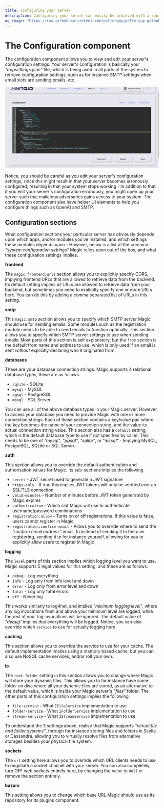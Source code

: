 ```yaml
---
title: Configuring your server
description: Configuring your server can easily be achieved with a root user using the configuration component in Magic. Configuration settings are immediately applied, and changes your server's behaviour instantly.
og_image: "https://raw.githubusercontent.com/polterguy/polterguy.github.io/master/images/config-component.jpg"
---
```


# The Configuration component

The configuration component allows you to view and edit your server's configuration settings. Your server's configuration
is basically your _"appsettings.json"_ file, which is being used in all parts of the system to
retrieve configuration settings, such as for instance SMTP settings when email slots are sending emails, etc.

![Configuring Magic](https://raw.githubusercontent.com/polterguy/polterguy.github.io/master/images/config-component.jpg)

Notice, you should be careful as you edit your server's configuration settings, since this might
result in that your server becomes erronously configured, resulting in that your system stops working -
In addition to that if you edit your server's configuration erronously, you might open up your server
such that malicious adversaries gains access to your system. The configuration component also have helper
UI elements to help you configure things such as OpenAI and SMTP.

## Configuration sections

What configuration sections your particular server has obviously depends upon which apps, and/or
modules you've installed, and which settings these modules depends upon - However, below is a
list of the common _"system configuration settings"_ Magic relies upon out of the box, and what
these configuration settings implies.

**frontend**

The `magic:frontend:urls` section allows you to explicitly specify CORS, implying frontend URLs that are
allowed to retrieve data from the backend. Its default setting implies _all_ URLs are allowed to retrieve
data from your backend, but sometimes you need to explicitly specify one or more URLs here. You can do this
by adding a comma separated list of URLs in this setting.

**smtp**

This `magic:smtp` section allows you to specify which SMTP server Magic should use for sending emails.
Some modules such as the registration module needs to be able to send emails to function optimally.
This section allows you to specify which SMTP server settings to use when sending emails. Most parts of
this section is self explanatory, but the `from` section is the default from name and address to use,
which is only used if an email is sent _without_ explicitly declaring who it originated from.

**databases**

These are your database connection strings. Magic supports 4 relational database types, these are
as follows.

* `sqlite` - SQLite
* `mysql` - MySQL
* `pgsql` - PostgreSQL
* `mssql` - SQL Server

You can use all of the above database types in your Magic server. However, to access your database
you need to provide Magic with one or more connection strings. Each of these section contains
a key/value pair where the key becomes the name of your connection string, and the value its actual
connection string value. This section also has a `default` setting, which is the default database
type to use if not specified by caller. This needs to be one of _"mysql"_, _"pgsql"_, _"sqlite"_, or _"mssql"_ -
Implying MySQL, PostgreSQL, SQLite or SQL Server.

**auth**

This section allows you to override the default authentication and authorisation values for Magic.
Its sub-sections implies the following.

* `secret` - JWT secret used to generate a JWT signature
* `https-only` - If true this implies JWT tokens will only be verified over an SSL/TLS connection
* `valid-minutes` - Number of minutes before JWT token generated by Magic expires
* `authentication` - Which slot Magic will use to authenticate username/password combinations
* `registration:allow` - Turns on or off registrations. If this value is false, users cannot register in Magic
* `registration:confirm-email` - Allows you to override where to send the _"confirm email address"_ email, to instead of sending it to the user registering, sending it to for instance yourself, allowing for you to explicitly allow users to register in Magic

**logging**

The `level` parts of this section implies which logging level you want to use. Magic supports 5 legal values for
this setting, and these are as follows.

* `debug` - Log everything
* `info` - Log only from info level and down
* `error` - Log only from error level and down
* `fatal` - Log only fatal errors
* `off` - Never log

This works similarly to log4net, and implies _"minimum logging level"_, where any log invocations from and above
your minimum level are logged, while the rest of your log invocations will be ignored. The default value of _"debug"_
implies that everything will be logged. Notice, you can also override which `service` to use for actually
logging here.

**caching**

This section allows you to override the service to use for your cache. The default implementation implies
using a memory based cache, but you can also use NoSQL cache services, and/or roll your own.

**io**

The `root-folder` setting in this section allows you to change where Magic will store your dynamic files.
This allows you to for instance have some folder on disc where all your dynamic files are stored, as
an alternative to the default value, which is inside your Magic server's _"files"_ folder. The other
parts of this configuration settings implies the following.

* `file-service` - What `IFileService` implementation to use
* `folder-service` - What `IFolderService` implementation to use
* `stream-service` - What `IStreamService` implementation to use

To understand the 3 settings above, realise that Magic supports _"virtual file and folder systems"_, through
for instance storing files and folders in Scylla or Cassandra, allowing you to virtually resolve files from
alternative storages besides your physical file system.

**sockets**

The `url` setting here allows you to override which URL clients needs to use to negotiate a socket
channel with your server. You can also completely turn OFF web sockets entirely here, by changing the
value to `null` or remove the section entirely.

**bazars**

This setting allows you to change which base URL Magic should use as its repository for its plugins component.
